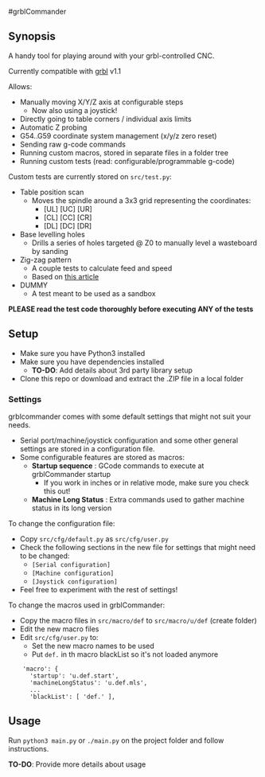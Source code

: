 #grblCommander

## Synopsis

A handy tool for playing around with your grbl-controlled CNC.

Currently compatible with [grbl](https://github.com/gnea/grbl) v1.1

Allows:

* Manually moving X/Y/Z axis at configurable steps
    * Now also using a joystick!
* Directly going to table corners / individual axis limits
* Automatic Z probing
* G54..G59 coordinate system management (x/y/z zero reset)
* Sending raw g-code commands
* Running custom macros, stored in separate files in a folder tree
* Running custom tests (read: configurable/programmable g-code)

Custom tests are currently stored on `src/test.py`:

* Table position scan
    * Moves the spindle around a 3x3 grid representing the coordinates:
        * [UL] [UC] [UR]
        * [CL] [CC] [CR]
        * [DL] [DC] [DR]
* Base levelling holes
    * Drills a series of holes targeted @ Z0 to manually level a wasteboard by sanding
* Zig-zag pattern
    * A couple tests to calculate feed and speed
    * Based on [this article](http://www.precisebits.com/tutorials/calibrating_feeds_n_speeds.htm)
* DUMMY
    * A test meant to be used as a sandbox

**PLEASE read the test code thoroughly before executing ANY of the tests**

## Setup

* Make sure you have Python3 installed
* Make sure you have dependencies installed
    * **TO-DO**: Add details about 3rd party library setup
* Clone this repo or download and extract the .ZIP file in a local folder

### Settings
grblcommander comes with some default settings that might not suit your needs.

* Serial port/machine/joystick configuration and some other general settings are stored in a configuration file.
* Some configurable features are stored as macros:
    * **Startup sequence** : GCode commands to execute at grblCommander startup
        * If you work in inches or in relative mode, make sure you check this out!
    * **Machine Long Status** : Extra commands used to gather machine status in its long version

To change the configuration file:

* Copy `src/cfg/default.py` as `src/cfg/user.py`
* Check the following sections in the new file for settings that might need to be changed:
    * `[Serial configuration]`
    * `[Machine configuration]`
    * `[Joystick configuration]`
* Feel free to experiment with the rest of settings!

To change the macros used in grblCommander:

* Copy the macro files in `src/macro/def` to `src/macro/u/def` (create folder)
* Edit the new macro files
* Edit `src/cfg/user.py` to:
    * Set the new macro names to be used
    * Put `def.` in th macro blackList so it's not loaded anymore
```
    'macro': {
      'startup': 'u.def.start',
      'machineLongStatus': 'u.def.mls',
      ...
      'blackList': [ 'def.' ],
```

## Usage

Run `python3 main.py` or `./main.py` on the project folder and follow instructions.

**TO-DO**: Provide more details about usage
